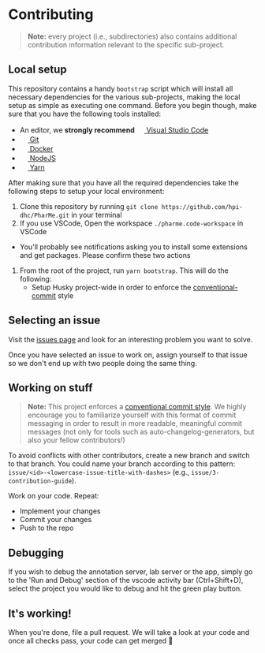 # Contributing

> **Note:** every project (i.e., subdirectories) also contains additional contribution information relevant to the specific sub-project.

## Local setup

This repository contains a handy `bootstrap` script which will install all necessary dependencies for the various sub-projects, making the local setup as simple as executing one command. Before you begin though, make sure that you have the following tools installed:

- An editor, we **strongly recommend** [<img src="https://user-images.githubusercontent.com/82543715/142914400-49d5815b-71a7-4198-9501-157fc3aa40a2.png" width="16" height="16"> Visual Studio Code](https://code.visualstudio.com)
- [<img src="https://user-images.githubusercontent.com/82543715/142914382-5be71efd-9e34-46c2-aad6-04255c430594.png" width="16" height="16"> Git](https://git-scm.com/downloads)
- [<img src="https://user-images.githubusercontent.com/58258541/143049489-668aea70-bb2c-420d-b3e8-e0edc42a4e92.png" width="16" height="16"> Docker](https://docs.docker.com/get-docker/)
- [<img src="https://user-images.githubusercontent.com/58258541/143050266-4a2030d1-c319-447d-812b-2ad8a4020d48.png" width="16" height="16"> NodeJS](https://nodejs.org)
- [<img src="https://user-images.githubusercontent.com/58258541/143050227-b374b1f7-e28e-4b90-b7f0-b9112521d3b1.png" width="16" height="16"> Yarn](https://yarnpkg.com/)

After making sure that you have all the required dependencies take the following steps to setup your local environment:

1. Clone this repository by running `git clone https://github.com/hpi-dhc/PharMe.git` in your terminal
1. If you use VSCode, Open the workspace `./pharme.code-workspace` in VSCode
  - You'll probably see notifications asking you to install some extensions and get packages. Please confirm these two actions
1. From the root of the project, run `yarn bootstrap`. This will do the following:
    - Setup Husky project-wide in order to enforce the [conventional-commit](https://www.conventionalcommits.org/en/v1.0.0/) style

## Selecting an issue

Visit the [issues page](https://github.com/hpi-dhc/PharMe/issues) and look for an interesting problem you want to solve.

Once you have selected an issue to work on, assign yourself to that issue so we don't end up with two people doing the same thing.

## Working on stuff

> **Note:** This project enforces a [conventional commit style](https://www.conventionalcommits.org/en/v1.0.0/). We highly encourage you to familiarize yourself with this format of commit messaging in order to result in more readable, meaningful commit messages (not only for tools such as auto-changelog-generators, but also your fellow contributors!)

To avoid conflicts with other contributors, create a new branch and switch to that branch. You could name your branch according to this pattern: `issue/<id>-<lowercase-issue-title-with-dashes>` (e.g., `issue/3-contribution-guide`).

Work on your code. Repeat:

- Implement your changes
- Commit your changes
- Push to the repo

## Debugging

If you wish to debug the annotation server, lab server or the app, simply go to the 'Run and Debug' section of the vscode activity bar (Ctrl+Shift+D),
select the project you would like to debug and hit the green play button.

## It's working!

When you're done, file a pull request. We will take a look at your code and once all checks pass, your code can get merged 🥳
